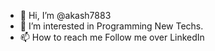 - 👋 Hi, I’m @akash7883
- 👀 I’m interested in Programming New Techs.
- 📫 How to reach me Follow me over LinkedIn

<!---
akash7883/akash7883 is a ✨ special ✨ repository because its `README.md` (this file) appears on your GitHub profile.
You can click the Preview link to take a look at your changes.
--->
